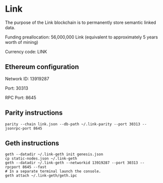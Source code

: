 # Link

The purpose of the Link blockchain is to permanently store semantic linked data.

Funding preallocation: 56,000,000 Link (equivalent to approximately 5 years worth of mining)

Currency code: LINK

## Ethereum configuration

Network ID: 13919287

Port: 30313

RPC Port: 8645

## Parity instructions

    parity --chain link.json --db-path ~/.link-parity --port 30313 --jsonrpc-port 8645

## Geth instructions

    geth --datadir ~/.link-geth init genesis.json
    cp static-nodes.json ~/.link-geth
    geth --datadir ~/.link-geth --networkid 13919287 --port 30313 --rpcport 8645 --fast
    # In a separate terminal launch the console.
    geth attach ~/.link-geth/geth.ipc

